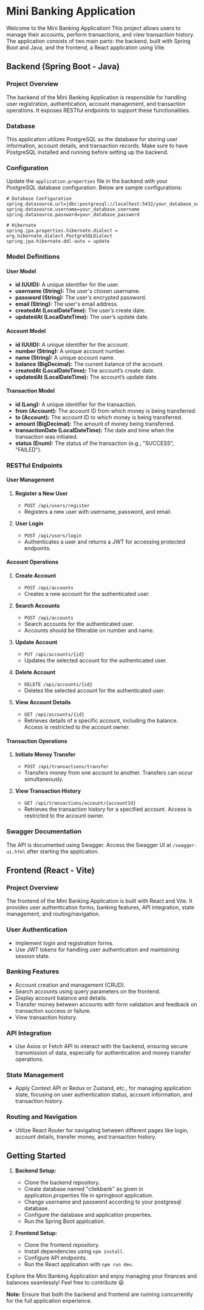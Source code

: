 # Mini Banking Application

Welcome to the Mini Banking Application! This project allows users to manage their accounts, perform transactions, and view transaction history. The application consists of two main parts: the backend, built with Spring Boot and Java, and the frontend, a React application using Vite.

## Backend (Spring Boot - Java)

### Project Overview

The backend of the Mini Banking Application is responsible for handling user registration, authentication, account management, and transaction operations. It exposes RESTful endpoints to support these functionalities.

### Database

This application utilizes PostgreSQL as the database for storing user information, account details, and transaction records. Make sure to have PostgreSQL installed and running before setting up the backend.

### Configuration

Update the `application.properties` file in the backend with your PostgreSQL database configuration. Below are sample configurations:

```properties
# Database Configuration
spring.datasource.url=jdbc:postgresql://localhost:5432/your_database_name
spring.datasource.username=your_database_username
spring.datasource.password=your_database_password

# Hibernate
spring.jpa.properties.hibernate.dialect = org.hibernate.dialect.PostgreSQLDialect
spring.jpa.hibernate.ddl-auto = update
```

### Model Definitions

#### User Model
- **id (UUID):** A unique identifier for the user.
- **username (String):** The user's chosen username.
- **password (String):** The user's encrypted password.
- **email (String):** The user's email address.
- **createdAt (LocalDateTime):** The user’s create date.
- **updatedAt (LocalDateTime):** The user’s update date.

#### Account Model
- **id (UUID):** A unique identifier for the account.
- **number (String):** A unique account number.
- **name (String):** A unique account name.
- **balance (BigDecimal):** The current balance of the account.
- **createdAt (LocalDateTime):** The account’s create date.
- **updatedAt (LocalDateTime):** The account’s update date.

#### Transaction Model
- **id (Long):** A unique identifier for the transaction.
- **from (Account):** The account ID from which money is being transferred.
- **to (Account):** The account ID to which money is being transferred.
- **amount (BigDecimal):** The amount of money being transferred.
- **transactionDate (LocalDateTime):** The date and time when the transaction was initiated.
- **status (Enum):** The status of the transaction (e.g., "SUCCESS", "FAILED").

### RESTful Endpoints

#### User Management

1. **Register a New User**
   - `POST /api/users/register`
   - Registers a new user with username, password, and email.

2. **User Login**
   - `POST /api/users/login`
   - Authenticates a user and returns a JWT for accessing protected endpoints.

#### Account Operations

1. **Create Account**
   - `POST /api/accounts`
   - Creates a new account for the authenticated user.

2. **Search Accounts**
   - `POST /api/accounts`
   - Search accounts for the authenticated user.
   - Accounts should be filterable on number and name.

3. **Update Account**
   - `PUT /api/accounts/{id}`
   - Updates the selected account for the authenticated user.

4. **Delete Account**
   - `DELETE /api/accounts/{id}`
   - Deletes the selected account for the authenticated user.

5. **View Account Details**
   - `GET /api/accounts/{id}`
   - Retrieves details of a specific account, including the balance. Access is restricted to the account owner.

#### Transaction Operations

1. **Initiate Money Transfer**
   - `POST /api/transactions/transfer`
   - Transfers money from one account to another. Transfers can occur simultaneously.

2. **View Transaction History**
   - `GET /api/transactions/account/{accountId}`
   - Retrieves the transaction history for a specified account. Access is restricted to the account owner.

### Swagger Documentation

The API is documented using Swagger. Access the Swagger UI at `/swagger-ui.html` after starting the application.

## Frontend (React - Vite)

### Project Overview

The frontend of the Mini Banking Application is built with React and Vite. It provides user authentication forms, banking features, API integration, state management, and routing/navigation.

### User Authentication

- Implement login and registration forms.
- Use JWT tokens for handling user authentication and maintaining session state.

### Banking Features

- Account creation and management (CRUD).
- Search accounts using query parameters on the frontend.
- Display account balance and details.
- Transfer money between accounts with form validation and feedback on transaction success or failure.
- View transaction history.

### API Integration

- Use Axios or Fetch API to interact with the backend, ensuring secure transmission of data, especially for authentication and money transfer operations.

### State Management

- Apply Context API or Redux or Zustand, etc., for managing application state, focusing on user authentication status, account information, and transaction history.

### Routing and Navigation

- Utilize React Router for navigating between different pages like login, account details, transfer money, and transaction history.

## Getting Started

1. **Backend Setup:**
   - Clone the backend repository.
   - Create database named "cilekbank" as given in application.properties file in springboot application.
   - Change username and password according to your postgresql database.
   - Configure the database and application properties.
   - Run the Spring Boot application.

2. **Frontend Setup:**
   - Clone the frontend repository.
   - Install dependencies using `npm install`.
   - Configure API endpoints.
   - Run the React application with `npm run dev`.

Explore the Mini Banking Application and enjoy managing your finances and balances seamlessly! Feel free to contribute 😃

**Note:** Ensure that both the backend and frontend are running concurrently for the full application experience.
